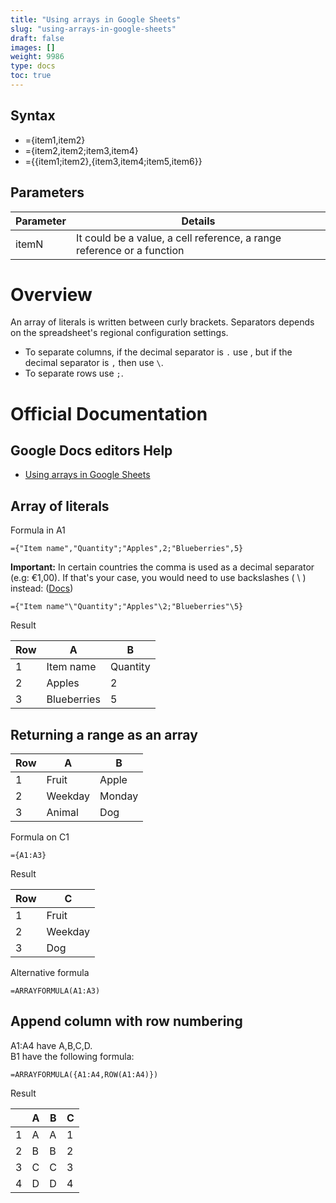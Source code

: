 ```yaml
---
title: "Using arrays in Google Sheets"
slug: "using-arrays-in-google-sheets"
draft: false
images: []
weight: 9986
type: docs
toc: true
---
```


## Syntax
- ={item1,item2}  
- ={item2,item2;item3,item4}  
- ={{item1;item2},{item3,item4;item5,item6}} 


## Parameters
| Parameter| Details |
| ------ | ------ |
| itemN   | It could be a value, a cell reference, a range reference or a function   |

# Overview
An array of literals is written between curly brackets. Separators depends on the spreadsheet's regional configuration settings. 
- To separate columns, if the decimal separator is `.` use , but if the decimal separator is `,` then use `\`.
- To separate rows use `;`.

# Official Documentation
## Google Docs editors Help

- [Using arrays in Google Sheets](https://support.google.com/docs/answer/6208276?hl=en)

## Array of literals
Formula in A1

    ={"Item name","Quantity";"Apples",2;"Blueberries",5}

**Important:** In certain countries the comma is used as a decimal separator (e.g: €1,00). If that's your case, you would need to use backslashes ( \\ ) instead: ([Docs](https://support.google.com/docs/answer/6208276?hl=en))

    ={"Item name"\"Quantity";"Apples"\2;"Blueberries"\5}

Result

Row|A|B|
---|---|---|
1|Item name|Quantity|
2|Apples|2|
3|Blueberries|5

## Returning a range as an array
| Row | A | B |
| ------ | ------ | ------ |
| 1   | Fruit   | Apple |
| 2   | Weekday | Monday |
| 3   | Animal  | Dog |

Formula on C1

    ={A1:A3}

Result

| Row | C |
| ------ | ------ |
| 1   | Fruit   |
| 2   | Weekday  |
| 3   | Dog   |

Alternative formula

    =ARRAYFORMULA(A1:A3)


## Append column with row numbering
A1:A4 have A,B,C,D.  
B1 have the following formula:

    =ARRAYFORMULA({A1:A4,ROW(A1:A4)})

Result

|  | A | B | C | 
| ------ | ------ | ------ |------ |
| 1   | A   | A   | 1   |
| 2   | B   | B   | 2   |
| 3   | C   | C   | 3   |
| 4   | D   | D   | 4   |

